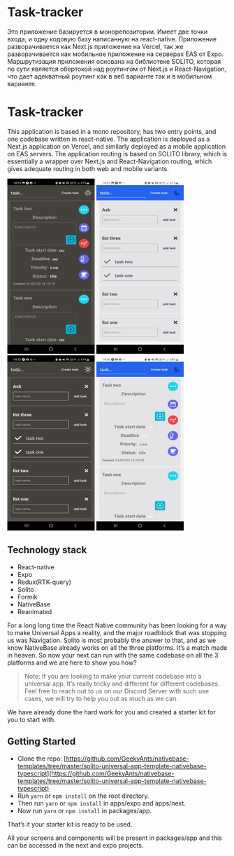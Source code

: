 # Task-tracker

Это приложение базируется в монорепозитории. Имеет две точки входа, и одну кодовую базу написанную на react-native.
Приложение разворачивается как Next.js приложение на Vercel, так же разворачивается как мобильное приложение на серверах EAS от Expo.
Маршрутизация приложения основана на библиотеке SOLITO, которая по сути является обертокой над роутингом от Next.js и React-Navigation, что даeт адекватный роутинг как в веб варианте так и в мобильном варианте.
# Task-tracker
This application is based in a mono repository, has two entry points, and one codebase written in react-native.
The application is deployed as a Next.js application on Vercel, and similarly deployed as a mobile application on EAS servers.
The application routing is based on SOLITO library, which is essentially a wrapper over Next.js and React-Navigation routing, which gives adequate routing in both web and mobile variants.


<p>
<img height="400" src="https://github.com/gogy9000/Task-tracker/blob/update_expo/design/native/photo_2023-01-07_14-58-43.jpg" width="200" alt="design"/>
<img height="400" src="https://github.com/gogy9000/Task-tracker/blob/update_expo/design/native/photo_2023-01-07_14-58-46.jpg" width="200" alt="design"/>
<img height="400" src="https://github.com/gogy9000/Task-tracker/blob/update_expo/design/native/photo_2023-01-07_14-58-50.jpg" width="200" alt="design"/>
<img height="400" src="https://github.com/gogy9000/Task-tracker/blob/update_expo/design/native/photo_2023-01-07_14-58-55.jpg" width="200" alt="design"/>
</p>

## Technology stack
- React-native
- Expo
- Redux(RTK-query)
- Solito
- Formik
- NativeBase
- Reanimated


For a long long time the React Native community has been looking for a way to make Universal Apps a reality, and the major roadblock that was stopping us was Navigation. Solito is most probably the answer to that, and as we know NativeBase already works on all the three platforms. It’s a match made in heaven. So now your next can run with the same codebase on all the 3 platforms and we are here to show you how?

> Note: If you are looking to make your current codebase into a universal app, It’s really tricky and different for different codebases. Feel free to reach out to us on our Discord Server with such use cases, we will try to help you out as much as we can.
> 

We have already done the hard work for you and created a starter kit for you to start with.

## Getting Started

- Clone the repo: [https://github.com/GeekyAnts/nativebase-templates/tree/master/solito-universal-app-template-nativebase-typescript](https://github.com/GeekyAnts/nativebase-templates/tree/master/solito-universal-app-template-nativebase-typescript)
- Run `yarn` or `npm install` on the root directory.
- Then run `yarn` or `npm install` in apps/expo and apps/next.
- Now run `yarn` or `npm install` in packages/app.

That’s it your starter kit is ready to be used.

All your screens and components will be present in packages/app and this can be accessed in the next and expo projects.
